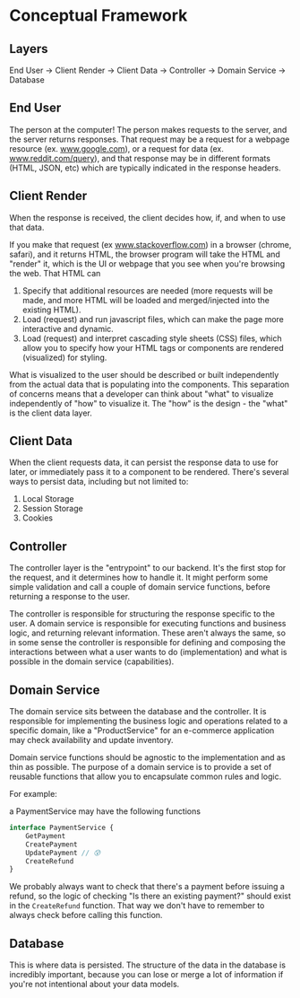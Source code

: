 # Conceptual Framework

## Layers

End User -> Client Render -> Client Data -> Controller -> Domain Service -> Database

## End User

The person at the computer! The person makes requests to the server, and the server returns responses. That request may be a request for a webpage resource (ex. www.google.com), or a request for data (ex. www.reddit.com/query), and that response may be in different formats (HTML, JSON, etc) which are typically indicated in the response headers.

## Client Render

When the response is received, the client decides how, if, and when to use that data. 

If you make that request (ex www.stackoverflow.com) in a browser (chrome, safari), and it returns HTML, the browser program will take the HTML and "render" it, which is the UI or webpage that you see when you're browsing the web. That HTML can 
1. Specify that additional resources are needed (more requests will be made, and more HTML will be loaded and merged/injected into the existing HTML).
2. Load (request) and run javascript files, which can make the page more interactive and dynamic.
3. Load (request) and interpret cascading style sheets (CSS) files, which allow you to specify how your HTML tags or components are rendered (visualized) for styling. 

What is visualized to the user should be described or built independently from the actual data that is populating into the components. This separation of concerns means that a developer can think about "what" to visualize independently of "how" to visualize it. The "how" is the design - the "what" is the client data layer.

## Client Data

When the client requests data, it can persist the response data to use for later, or immediately pass it to a component to be rendered. There's several ways to persist data, including but not limited to:

1. Local Storage
2. Session Storage
3. Cookies

## Controller

The controller layer is the "entrypoint" to our backend. It's the first stop for the request, and it determines how to handle it. It might perform some simple validation and call a couple of domain service functions, before returning a response to the user.

The controller is responsible for structuring the response specific to the user. A domain service is responsible for executing functions and business logic, and returning relevant information. These aren't always the same, so in some sense the controller is responsible for defining and composing the interactions between what a user wants to do (implementation) and what is possible in the domain service (capabilities).

## Domain Service

The domain service sits between the database and the controller. It is responsible for implementing the business logic and operations related to a specific domain, like a "ProductService" for an e-commerce application may check availability and update inventory.

Domain service functions should be agnostic to the implementation and as thin as possible. The purpose of a domain service is to provide a set of reusable functions that allow you to encapsulate common rules and logic.

For example:

a PaymentService may have the following functions

```ts
interface PaymentService {
    GetPayment
    CreatePayment
    UpdatePayment // 😰
    CreateRefund
}
```

We probably always want to check that there's a payment before issuing a refund, so the logic of checking "Is there an existing payment?" should exist in the `CreateRefund` function. That way we don't have to remember to always check before calling this function.

## Database

This is where data is persisted. The structure of the data in the database is incredibly important, because you can lose or merge a lot of information if you're not intentional about your data models. 